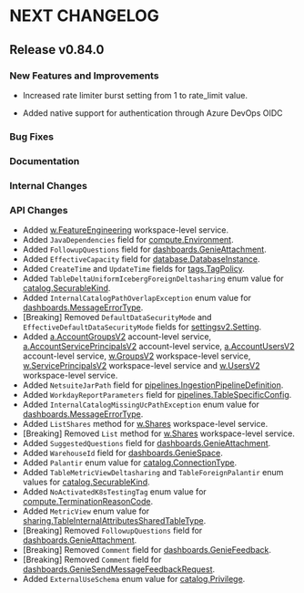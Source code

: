 # NEXT CHANGELOG

## Release v0.84.0

### New Features and Improvements
* Increased rate limiter burst setting from 1 to rate\_limit value.

* Added native support for authentication through Azure DevOps OIDC

### Bug Fixes

### Documentation

### Internal Changes

### API Changes
* Added [w.FeatureEngineering](https://pkg.go.dev/github.com/databricks/databricks-sdk-go/service/ml#FeatureEngineeringAPI) workspace-level service.
* Added `JavaDependencies` field for [compute.Environment](https://pkg.go.dev/github.com/databricks/databricks-sdk-go/service/compute#Environment).
* Added `FollowupQuestions` field for [dashboards.GenieAttachment](https://pkg.go.dev/github.com/databricks/databricks-sdk-go/service/dashboards#GenieAttachment).
* Added `EffectiveCapacity` field for [database.DatabaseInstance](https://pkg.go.dev/github.com/databricks/databricks-sdk-go/service/database#DatabaseInstance).
* Added `CreateTime` and `UpdateTime` fields for [tags.TagPolicy](https://pkg.go.dev/github.com/databricks/databricks-sdk-go/service/tags#TagPolicy).
* Added `TableDeltaUniformIcebergForeignDeltasharing` enum value for [catalog.SecurableKind](https://pkg.go.dev/github.com/databricks/databricks-sdk-go/service/catalog#SecurableKind).
* Added `InternalCatalogPathOverlapException` enum value for [dashboards.MessageErrorType](https://pkg.go.dev/github.com/databricks/databricks-sdk-go/service/dashboards#MessageErrorType).
* [Breaking] Removed `DefaultDataSecurityMode` and `EffectiveDefaultDataSecurityMode` fields for [settingsv2.Setting](https://pkg.go.dev/github.com/databricks/databricks-sdk-go/service/settingsv2#Setting).
* Added [a.AccountGroupsV2](https://pkg.go.dev/github.com/databricks/databricks-sdk-go/service/iam#AccountGroupsV2API) account-level service, [a.AccountServicePrincipalsV2](https://pkg.go.dev/github.com/databricks/databricks-sdk-go/service/iam#AccountServicePrincipalsV2API) account-level service, [a.AccountUsersV2](https://pkg.go.dev/github.com/databricks/databricks-sdk-go/service/iam#AccountUsersV2API) account-level service, [w.GroupsV2](https://pkg.go.dev/github.com/databricks/databricks-sdk-go/service/iam#GroupsV2API) workspace-level service, [w.ServicePrincipalsV2](https://pkg.go.dev/github.com/databricks/databricks-sdk-go/service/iam#ServicePrincipalsV2API) workspace-level service and [w.UsersV2](https://pkg.go.dev/github.com/databricks/databricks-sdk-go/service/iam#UsersV2API) workspace-level service.
* Added `NetsuiteJarPath` field for [pipelines.IngestionPipelineDefinition](https://pkg.go.dev/github.com/databricks/databricks-sdk-go/service/pipelines#IngestionPipelineDefinition).
* Added `WorkdayReportParameters` field for [pipelines.TableSpecificConfig](https://pkg.go.dev/github.com/databricks/databricks-sdk-go/service/pipelines#TableSpecificConfig).
* Added `InternalCatalogMissingUcPathException` enum value for [dashboards.MessageErrorType](https://pkg.go.dev/github.com/databricks/databricks-sdk-go/service/dashboards#MessageErrorType).
* Added `ListShares` method for [w.Shares](https://pkg.go.dev/github.com/databricks/databricks-sdk-go/service/sharing#SharesAPI) workspace-level service.
* [Breaking] Removed `List` method for [w.Shares](https://pkg.go.dev/github.com/databricks/databricks-sdk-go/service/sharing#SharesAPI) workspace-level service.
* Added `SuggestedQuestions` field for [dashboards.GenieAttachment](https://pkg.go.dev/github.com/databricks/databricks-sdk-go/service/dashboards#GenieAttachment).
* Added `WarehouseId` field for [dashboards.GenieSpace](https://pkg.go.dev/github.com/databricks/databricks-sdk-go/service/dashboards#GenieSpace).
* Added `Palantir` enum value for [catalog.ConnectionType](https://pkg.go.dev/github.com/databricks/databricks-sdk-go/service/catalog#ConnectionType).
* Added `TableMetricViewDeltasharing` and `TableForeignPalantir` enum values for [catalog.SecurableKind](https://pkg.go.dev/github.com/databricks/databricks-sdk-go/service/catalog#SecurableKind).
* Added `NoActivatedK8sTestingTag` enum value for [compute.TerminationReasonCode](https://pkg.go.dev/github.com/databricks/databricks-sdk-go/service/compute#TerminationReasonCode).
* Added `MetricView` enum value for [sharing.TableInternalAttributesSharedTableType](https://pkg.go.dev/github.com/databricks/databricks-sdk-go/service/sharing#TableInternalAttributesSharedTableType).
* [Breaking] Removed `FollowupQuestions` field for [dashboards.GenieAttachment](https://pkg.go.dev/github.com/databricks/databricks-sdk-go/service/dashboards#GenieAttachment).
* [Breaking] Removed `Comment` field for [dashboards.GenieFeedback](https://pkg.go.dev/github.com/databricks/databricks-sdk-go/service/dashboards#GenieFeedback).
* [Breaking] Removed `Comment` field for [dashboards.GenieSendMessageFeedbackRequest](https://pkg.go.dev/github.com/databricks/databricks-sdk-go/service/dashboards#GenieSendMessageFeedbackRequest).
* Added `ExternalUseSchema` enum value for [catalog.Privilege](https://pkg.go.dev/github.com/databricks/databricks-sdk-go/service/catalog#Privilege).